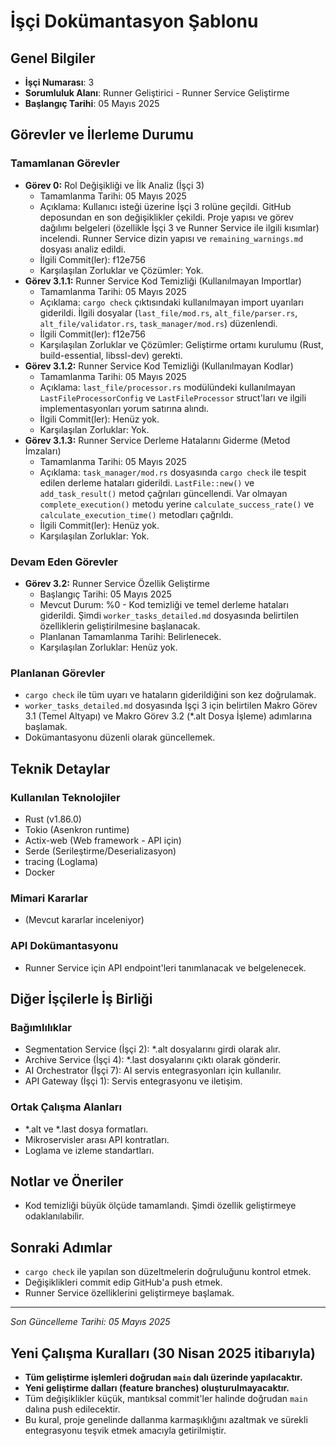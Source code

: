# İşçi Dokümantasyon Şablonu

## Genel Bilgiler
- **İşçi Numarası**: 3
- **Sorumluluk Alanı**: Runner Geliştirici - Runner Service Geliştirme
- **Başlangıç Tarihi**: 05 Mayıs 2025

## Görevler ve İlerleme Durumu

### Tamamlanan Görevler
- **Görev 0:** Rol Değişikliği ve İlk Analiz (İşçi 3)
  - Tamamlanma Tarihi: 05 Mayıs 2025
  - Açıklama: Kullanıcı isteği üzerine İşçi 3 rolüne geçildi. GitHub deposundan en son değişiklikler çekildi. Proje yapısı ve görev dağılımı belgeleri (özellikle İşçi 3 ve Runner Service ile ilgili kısımlar) incelendi. Runner Service dizin yapısı ve `remaining_warnings.md` dosyası analiz edildi.
  - İlgili Commit(ler): f12e756
  - Karşılaşılan Zorluklar ve Çözümler: Yok.
- **Görev 3.1.1:** Runner Service Kod Temizliği (Kullanılmayan Importlar)
  - Tamamlanma Tarihi: 05 Mayıs 2025
  - Açıklama: `cargo check` çıktısındaki kullanılmayan import uyarıları giderildi. İlgili dosyalar (`last_file/mod.rs`, `alt_file/parser.rs`, `alt_file/validator.rs`, `task_manager/mod.rs`) düzenlendi.
  - İlgili Commit(ler): f12e756
  - Karşılaşılan Zorluklar ve Çözümler: Geliştirme ortamı kurulumu (Rust, build-essential, libssl-dev) gerekti.
- **Görev 3.1.2:** Runner Service Kod Temizliği (Kullanılmayan Kodlar)
  - Tamamlanma Tarihi: 05 Mayıs 2025
  - Açıklama: `last_file/processor.rs` modülündeki kullanılmayan `LastFileProcessorConfig` ve `LastFileProcessor` struct'ları ve ilgili implementasyonları yorum satırına alındı.
  - İlgili Commit(ler): Henüz yok.
  - Karşılaşılan Zorluklar: Yok.
- **Görev 3.1.3:** Runner Service Derleme Hatalarını Giderme (Metod İmzaları)
  - Tamamlanma Tarihi: 05 Mayıs 2025
  - Açıklama: `task_manager/mod.rs` dosyasında `cargo check` ile tespit edilen derleme hataları giderildi. `LastFile::new()` ve `add_task_result()` metod çağrıları güncellendi. Var olmayan `complete_execution()` metodu yerine `calculate_success_rate()` ve `calculate_execution_time()` metodları çağrıldı.
  - İlgili Commit(ler): Henüz yok.
  - Karşılaşılan Zorluklar: Yok.

### Devam Eden Görevler
- **Görev 3.2:** Runner Service Özellik Geliştirme
  - Başlangıç Tarihi: 05 Mayıs 2025
  - Mevcut Durum: %0 - Kod temizliği ve temel derleme hataları giderildi. Şimdi `worker_tasks_detailed.md` dosyasında belirtilen özelliklerin geliştirilmesine başlanacak.
  - Planlanan Tamamlanma Tarihi: Belirlenecek.
  - Karşılaşılan Zorluklar: Henüz yok.

### Planlanan Görevler
- `cargo check` ile tüm uyarı ve hataların giderildiğini son kez doğrulamak.
- `worker_tasks_detailed.md` dosyasında İşçi 3 için belirtilen Makro Görev 3.1 (Temel Altyapı) ve Makro Görev 3.2 (*.alt Dosya İşleme) adımlarına başlamak.
- Dokümantasyonu düzenli olarak güncellemek.

## Teknik Detaylar

### Kullanılan Teknolojiler
- Rust (v1.86.0)
- Tokio (Asenkron runtime)
- Actix-web (Web framework - API için)
- Serde (Serileştirme/Deserializasyon)
- tracing (Loglama)
- Docker

### Mimari Kararlar
- (Mevcut kararlar inceleniyor)

### API Dokümantasyonu
- Runner Service için API endpoint'leri tanımlanacak ve belgelenecek.

## Diğer İşçilerle İş Birliği

### Bağımlılıklar
- Segmentation Service (İşçi 2): *.alt dosyalarını girdi olarak alır.
- Archive Service (İşçi 4): *.last dosyalarını çıktı olarak gönderir.
- AI Orchestrator (İşçi 7): AI servis entegrasyonları için kullanılır.
- API Gateway (İşçi 1): Servis entegrasyonu ve iletişim.

### Ortak Çalışma Alanları
- *.alt ve *.last dosya formatları.
- Mikroservisler arası API kontratları.
- Loglama ve izleme standartları.

## Notlar ve Öneriler
- Kod temizliği büyük ölçüde tamamlandı. Şimdi özellik geliştirmeye odaklanılabilir.

## Sonraki Adımlar
- `cargo check` ile yapılan son düzeltmelerin doğruluğunu kontrol etmek.
- Değişiklikleri commit edip GitHub'a push etmek.
- Runner Service özelliklerini geliştirmeye başlamak.

---

*Son Güncelleme Tarihi: 05 Mayıs 2025*

## Yeni Çalışma Kuralları (30 Nisan 2025 itibarıyla)

- **Tüm geliştirme işlemleri doğrudan `main` dalı üzerinde yapılacaktır.**
- **Yeni geliştirme dalları (feature branches) oluşturulmayacaktır.**
- Tüm değişiklikler küçük, mantıksal commit'ler halinde doğrudan `main` dalına push edilecektir.
- Bu kural, proje genelinde dallanma karmaşıklığını azaltmak ve sürekli entegrasyonu teşvik etmek amacıyla getirilmiştir.

